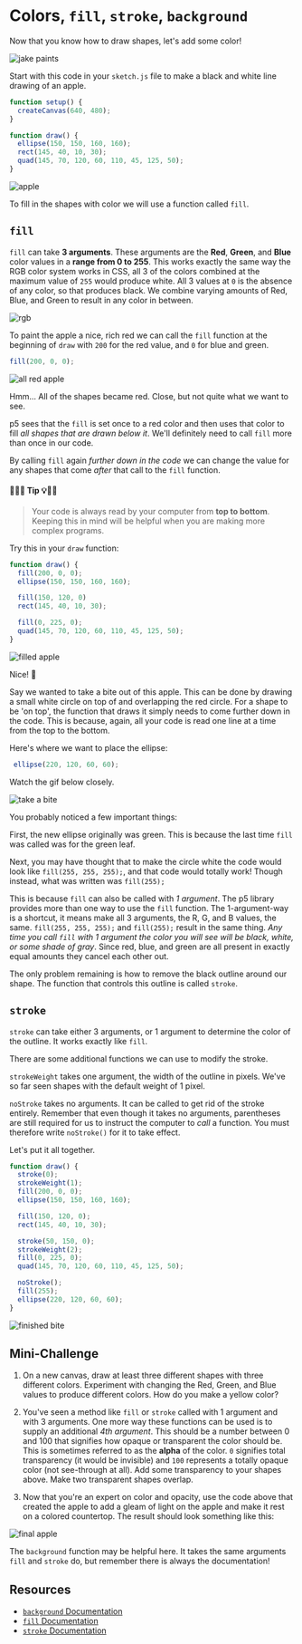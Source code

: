 # Colors, `fill`, `stroke`, `background`

Now that you know how to draw shapes, let's add some color!


![jake paints](https://media.giphy.com/media/FVbsOFYqdARtS/giphy.gif)

Start with this code in your `sketch.js` file to make a black and white line drawing of an apple.

```javascript
function setup() {
  createCanvas(640, 480);
}

function draw() {
  ellipse(150, 150, 160, 160);
  rect(145, 40, 10, 30);
  quad(145, 70, 120, 60, 110, 45, 125, 50);
}
```

![apple](/resources/blankApple.png)

To fill in the shapes with color we will use a function called `fill`.

## `fill`

`fill` can take **3 arguments**. These arguments are the **Red**, **Green**, and **Blue** color values in a **range from 0 to 255**.  This works exactly the same way the RGB color system works in CSS, all 3 of the colors combined at the maximum value of `255` would produce white. All 3 values at `0` is the absence of any color, so that produces black. We combine varying amounts of Red, Blue, and Green to result in any color in between.

![rgb](https://media.giphy.com/media/yXDHuqjGvBt9m/giphy.gif)

To paint the apple a nice, rich red we can call the `fill` function at the beginning of `draw` with `200` for the red value, and `0` for blue and green.

```javascript
fill(200, 0, 0);
```
![all red apple](/resources/all-red-apple.gif)

Hmm... All of the shapes became red. Close, but not quite what we want to see.

 p5 sees that the `fill` is set once to a red color and then uses that color to fill *all shapes that are drawn below it*. We'll definitely need to call `fill` more than once in our code.

By calling `fill` again *further down in the code* we can change the value for any shapes that come *after* that call to the `fill` function.

#### 🔔🔑💡 Tip 💡🔑🔔
> Your code is always read by your computer from **top to bottom**. Keeping this in mind will be helpful when you are making more complex programs.

Try this in your `draw` function:

```javascript
function draw() {
  fill(200, 0, 0);
  ellipse(150, 150, 160, 160);

  fill(150, 120, 0)
  rect(145, 40, 10, 30);

  fill(0, 225, 0);
  quad(145, 70, 120, 60, 110, 45, 125, 50);
}
```
![filled apple](/resources/filled-apple.png)

Nice! 🍎

Say we wanted to take a bite out of this apple.  This can be done by drawing a small white circle on top of and overlapping the red circle. For a shape to be 'on top', the function that draws it simply needs to come further down in the code. This is because, again, all your code is read one line at a time from the top to the bottom.

Here's where we want to place the ellipse:

```javascript
 ellipse(220, 120, 60, 60);
```

Watch the gif below closely.

![take a bite](/resources/apple-bite.gif)

You probably noticed a few important things:

First, the new ellipse originally was green. This is because the last time `fill` was called was for the green leaf.

Next, you may have thought that to make the circle white the code would look like `fill(255, 255, 255);`, and that code would totally work! Though instead, what was written was `fill(255);`

This is because `fill` can also be called with *1 argument*. The p5 library provides more than one way to use the `fill` function. The 1-argument-way is a shortcut, it means make all 3 arguments, the R, G, and B values, the same. `fill(255, 255, 255);` and `fill(255);` result in the same thing. *Any time you call `fill` with 1 argument the color you will see will be black, white, or some shade of gray*. Since red, blue, and green are all present in exactly equal amounts they cancel each other out.

The only problem remaining is how to remove the black outline around our shape. The function that controls this outline is called `stroke`.

## `stroke`

`stroke` can take either 3 arguments, or 1 argument to determine the color of the outline. It works exactly like `fill`.  

There are some additional functions we can use to modify the stroke.

`strokeWeight` takes one argument, the width of the outline in pixels. We've so far seen shapes with the default weight of 1 pixel.

`noStroke` takes no arguments. It can be called to get rid of the stroke entirely. Remember that even though it takes no arguments, parentheses are still required for us to instruct the computer to *call* a function.  You must therefore write `noStroke()` for it to take effect.

Let's put it all together.

```javascript
function draw() {
  stroke(0);
  strokeWeight(1);
  fill(200, 0, 0);
  ellipse(150, 150, 160, 160);

  fill(150, 120, 0);
  rect(145, 40, 10, 30);

  stroke(50, 150, 0);
  strokeWeight(2);
  fill(0, 225, 0);
  quad(145, 70, 120, 60, 110, 45, 125, 50);

  noStroke();
  fill(255);
  ellipse(220, 120, 60, 60);
}
```
![finished bite](/resources/apple-bite-stroke.png)

## Mini-Challenge

 1. On a new canvas, draw at least three different shapes with three different colors.  Experiment with changing the Red, Green, and Blue values to produce different colors.  How do you make a yellow color?

 2. You've seen a method like `fill` or `stroke` called with 1 argument and with 3 arguments. One more way these functions can be used is to supply an additional *4th argument*.  This should be a number between 0 and 100 that signifies how opaque or transparent the color should be. This is sometimes referred to as the **alpha** of the color. `0` signifies total transparency (it would be invisible) and `100` represents a totally opaque color (not see-through at all).  Add some transparency to your shapes above. Make two transparent shapes overlap.

 3. Now that you're an expert on color and opacity, use the code above that created the apple to add a gleam of light on the apple and make it rest on a colored countertop. The result should look something like this:

 ![final apple](/resources/finished-apple.png)

 The `background` function may be helpful here. It takes the same arguments `fill` and `stroke` do, but remember there is always the documentation!

## Resources

- [`background` Documentation](https://p5js.org/reference/#/p5/background)
- [`fill` Documentation](https://p5js.org/reference/#/p5/fill)
- [`stroke` Documentation](https://p5js.org/reference/#/p5/color)
